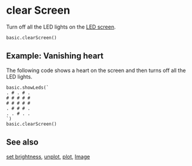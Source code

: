 # clear Screen

Turn off all the LED lights on the [LED screen](/device/screen).

```sig
basic.clearScreen()
```

## Example: Vanishing heart

The following code shows a heart on the screen and then turns off all the LED lights.

```blocks
basic.showLeds(`
. # . # . 
# # # # # 
# # # # # 
. # # # . 
. . # . . 
`)
basic.clearScreen()
```

## See also

[set brightness](/reference/led/set-brightness), [unplot](/reference/led/unplot), [plot](/reference/led/plot), [Image](/reference/images/image)

